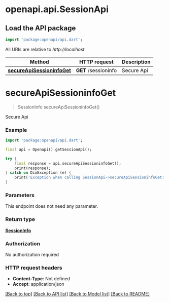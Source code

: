 # openapi.api.SessionApi

## Load the API package
```dart
import 'package:openapi/api.dart';
```

All URIs are relative to *http://localhost*

Method | HTTP request | Description
------------- | ------------- | -------------
[**secureApiSessioninfoGet**](SessionApi.md#secureapisessioninfoget) | **GET** /sessioninfo | Secure Api


# **secureApiSessioninfoGet**
> SessionInfo secureApiSessioninfoGet()

Secure Api

### Example
```dart
import 'package:openapi/api.dart';

final api = Openapi().getSessionApi();

try {
    final response = api.secureApiSessioninfoGet();
    print(response);
} catch on DioException (e) {
    print('Exception when calling SessionApi->secureApiSessioninfoGet: $e\n');
}
```

### Parameters
This endpoint does not need any parameter.

### Return type

[**SessionInfo**](SessionInfo.md)

### Authorization

No authorization required

### HTTP request headers

 - **Content-Type**: Not defined
 - **Accept**: application/json

[[Back to top]](#) [[Back to API list]](../README.md#documentation-for-api-endpoints) [[Back to Model list]](../README.md#documentation-for-models) [[Back to README]](../README.md)

